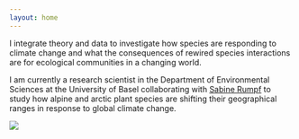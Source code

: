 ```yaml
---
layout: home
---
```


<div class="wrapper">
  <div class="site-body">
    <div class="content-left">
      <p>I integrate theory and data to investigate how species are responding to climate change and what the consequences of rewired species interactions are for ecological communities in a changing world.</p>
      <p></p>
      <p>I am currently a research scientist in the Department of Environmental Sciences at the University of Basel collaborating with <a href="https://www.eco.duw.unibas.ch/en/" target="_blank" rel="noopener">Sabine Rumpf</a> to study how alpine and arctic plant species are shifting their geographical ranges in response to global climate change.</p>
    </div>
    <div class="content-right">
      <img src="{{ '/images/Chris_homepage.jpg' | relative_url }}" style="max-height: 10in; height: auto; width: auto;">
    </div>
  </div>
</div>

